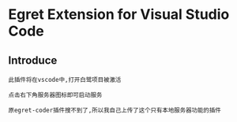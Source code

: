 # **Egret Extension for Visual Studio Code**



## Introduce

    此插件将在vscode中,打开白鹭项目被激活
    
    点击右下角服务器图标即可启动服务

    原egret-coder插件搜不到了,所以我自己上传了这个只有本地服务器功能的插件
